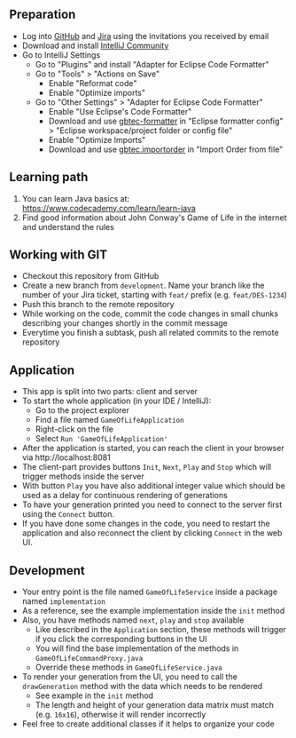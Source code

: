 ## Preparation
* Log into [GitHub](https://github.com/gbtec-ag) and [Jira](https://gbtecag.atlassian.net/) using the invitations you received by email
* Download and install [IntelliJ Community](https://www.jetbrains.com/idea/download/#section=windows)
* Go to IntelliJ Settings
  * Go to "Plugins" and install "Adapter for Eclipse Code Formatter"
  * Go to "Tools" > "Actions on Save"
    * Enable "Reformat code"
    * Enable "Optimize imports"
  * Go to "Other Settings" > "Adapter for Eclipse Code Formatter"
    * Enable "Use Eclipse's Code Formatter"
    * Download and use [gbtec-formatter](https://github.com/gbtec-ag/biccloud-dev-tools/blob/master/eclipse/preferences/Java/Code%20Style/Formatter/gbtec-formatter.xml) in "Eclipse formatter config" > "Eclipse workspace/project folder or config file"
    * Enable "Optimize Imports"
    * Download and use [gbtec.importorder](https://github.com/gbtec-ag/biccloud-dev-tools/blob/master/eclipse/preferences/Java/Code%20Style/Organize%20Imports/gbtec.importorder) in "Import Order from file"

## Learning path
1. You can learn Java basics at:  
https://www.codecademy.com/learn/learn-java
2. Find good information about John Conway's Game of Life in the internet and understand the rules

## Working with GIT
* Checkout this repository from GitHub
* Create a new branch from `development`. Name your branch like the number of your Jira ticket, starting with `feat/` prefix (e.g. `feat/DES-1234`)
* Push this branch to the remote repository
* While working on the code, commit the code changes in small chunks describing your changes shortly in the commit message
* Everytime you finish a subtask, push all related commits to the remote repository

## Application
* This app is split into two parts: client and server
* To start the whole application (in your IDE / IntelliJ):
  * Go to the project explorer
  * Find a file named `GameOfLifeApplication`
  * Right-click on the file
  * Select `Run 'GameOfLifeApplication'`
* After the application is started, you can reach the client in your browser via http://localhost:8081
* The client-part provides buttons `Init`, `Next`, `Play` and `Stop` which will trigger methods inside the server
* With button `Play` you have also additional integer value which should be used as a delay for continuous rendering of generations
* To have your generation printed you need to connect to the server first using the `Connect` button.
* If you have done some changes in the code, you need to restart the application and also reconnect the client by clicking `Connect` in the web UI.

## Development
* Your entry point is the file named `GameOfLifeService` inside a package named `implementation`
* As a reference, see the example implementation inside the `init` method
* Also, you have methods named `next`, `play` and `stop` available
  * Like described in the `Application` section, these methods will trigger if you click the corresponding buttons in the UI
  * You will find the base implementation of the methods in `GameOfLifeCommandProxy.java`
  * Override these methods in `GameOfLifeService.java`
* To render your generation from the UI, you need to call the `drawGeneration` method with the data which needs to be rendered
  * See example in the `init` method
  * The length and height of your generation data matrix must match (e.g. `16x16`), otherwise it will render incorrectly
* Feel free to create additional classes if it helps to organize your code
